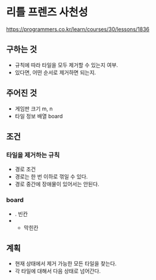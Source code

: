 # 리틀 프렌즈 사천성
https://programmers.co.kr/learn/courses/30/lessons/1836
## 구하는 것
- 규칙에 따라 타일을 모두 제거할 수 있는지 여부.
- 있다면, 어떤 순서로 제거하면 되는지.
## 주어진 것
- 게임판 크기 m, n
- 타일 정보 배열 board
## 조건
### 타일을 제거하는 규칙
- 경로 조건
- 경로는 한 번 이하로 꺾일 수 있다.
- 경로 중간에 장애물이 있어서는 안된다. 
### board
- . 빈칸
- * 막힌칸
    
## 계획
- 현재 상태에서 제거 가능한 모든 타일을 찾는다. 
- 각 타일에 대해서 다음 상태로 넘어간다.